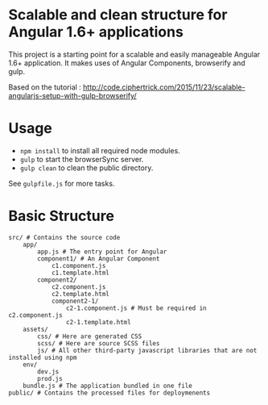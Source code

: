 # Scalable and clean structure for Angular 1.6+ applications

This project is a starting point for a scalable and easily manageable Angular 1.6+ application.
It makes uses of Angular Components, browserify and gulp.

Based on the tutorial : http://code.ciphertrick.com/2015/11/23/scalable-angularjs-setup-with-gulp-browserify/

# Usage

- `npm install` to install all required node modules.
- `gulp` to start the browserSync server.
- `gulp clean` to clean the public directory.

See `gulpfile.js` for more tasks.

# Basic Structure

    src/ # Contains the source code
        app/
            app.js # The entry point for Angular
            component1/ # An Angular Component
                c1.component.js
                c1.template.html
            component2/
                c2.component.js
                c2.template.html
                component2-1/
                    c2-1.component.js # Must be required in c2.component.js
                    c2-1.template.html
        assets/
            css/ # Here are generated CSS
            scss/ # Here are source SCSS files
            js/ # All other third-party javascript libraries that are not installed using npm
        env/
            dev.js
            prod.js
        bundle.js # The application bundled in one file 
    public/ # Contains the processed files for deploymenents

